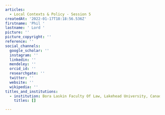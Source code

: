 ```yaml
---
articles:
  - Local Contexts & Policy - Session 5
createdAt: '2022-01-17T18:18:56.536Z'
firstname: 'Phil '
lastname: ' Lord '
picture: ''
picture_copyright: ''
reference: ''
social_channels:
  google_scholar: ''
  instagram: ''
  linkedin: ''
  mendeley: ''
  orcid_id: ''
  researchgate: ''
  twitter: ''
  website: ''
  wikipedia: ''
titles_and_institutions:
  - institution: Bora Laskin Faculty Of Law, Lakehead University, Canada
    titles: []

---
```

